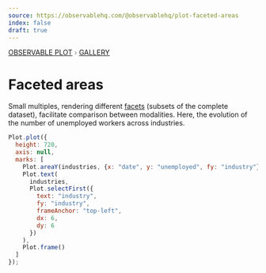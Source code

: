 ```yaml
---
source: https://observablehq.com/@observablehq/plot-faceted-areas
index: false
draft: true
---
```


<div style="color: grey; font: 13px/25.5px var(--sans-serif); text-transform: uppercase;"><h1 style="display: none;">Plot: Faceted areas</h1><a href="/plot">Observable Plot</a> › <a href="/@observablehq/plot-gallery">Gallery</a></div>

# Faceted areas

Small multiples, rendering different [facets](https://observablehq.com/plot/features/facets) (subsets of the complete dataset), facilitate comparison between modalities. Here, the evolution of the number of unemployed workers across industries.

```js echo
Plot.plot({
  height: 720,
  axis: null,
  marks: [
    Plot.areaY(industries, {x: "date", y: "unemployed", fy: "industry"}),
    Plot.text(
      industries,
      Plot.selectFirst({
        text: "industry",
        fy: "industry",
        frameAnchor: "top-left",
        dx: 6,
        dy: 6
      })
    ),
    Plot.frame()
  ]
});
```
